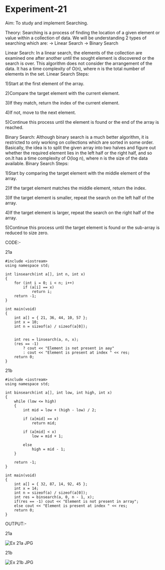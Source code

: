 # Experiment-21
Aim:
To study and implement Searching.

Theory:
Searching is a process of finding the location of a given element or value within a collection of data. We will be understanding 2 types of searching which are:
→ Linear Search
→ Binary Search


Linear Search: In a linear search, the elements of the collection are examined one after another until the sought element is discovered or the search is over. This algorithm does not consider the arrangement of the data. It has a time complexity of O(n), where n is the total number of elements in the set.
Linear Search Steps:

1)Start at the first element of the array.

2)Compare the target element with the current element.

3)If they match, return the index of the current element.

4)If not, move to the next element.

5)Continue this process until the element is found or the end of the array is reached.

Binary Search: Although binary search is a much better algorithm, it is restricted to only working on collections which are sorted in some order. Basically, the idea is to split the given array into two halves and figure out whether the required element lies in the left half or the right half, and so on.It has a time complexity of O(log n), where n is the size of the data available.
Binary Search Steps:

1)Start by comparing the target element with the middle element of the array.

2)If the target element matches the middle element, return the index.

3)If the target element is smaller, repeat the search on the left half of the array.

4)If the target element is larger, repeat the search on the right half of the array.

5)Continue this process until the target element is found or the sub-array is reduced to size zero.

CODE:-

21a
```
#include <iostream>
using namespace std;

int linsearch(int a[], int n, int x)
{
    for (int i = 0; i < n; i++)
        if (a[i] == x)
            return i;
    return -1;
}

int main(void)
{
    int a[] = { 21, 36, 44, 10, 57 };
    int x = 10;
    int n = sizeof(a) / sizeof(a[0]);


    int res = linsearch(a, n, x);
    (res == -1)
        ? cout << "Element is not present in aay"
        : cout << "Element is present at index " << res;
    return 0;
}
```

21b
```
#include <iostream>
using namespace std;

int binsearch(int a[], int low, int high, int x)
{
    while (low <= high) 
    {
        int mid = low + (high - low) / 2;

        if (a[mid] == x)
            return mid;

        if (a[mid] < x)
            low = mid + 1;

        else
            high = mid - 1;
    }

    return -1;
}

int main(void)
{
    int a[] = { 32, 87, 14, 92, 45 };
    int x = 14;
    int n = sizeof(a) / sizeof(a[0]);
    int res = binsearch(a, 0, n - 1, x);
    if(res == -1) cout << "Element is not present in array";
    else cout << "Element is present at index " << res;
    return 0;
}
```

OUTPUT:-

21a

![Ex 21a JPG](https://github.com/user-attachments/assets/1cde00e5-3ce0-4727-ad9a-a60e44943864)

21b

![Ex 21b  JPG](https://github.com/user-attachments/assets/7de3da36-9517-447d-8911-ef393c23a7c3)



